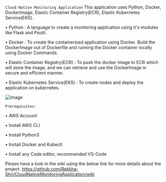 ``Cloud Native Monitoring Application``
This application uses Python, Docker, DockerImage, Elastic Container Registry(ECR), Elastic Kubernetes Service(EKS).

•	Python : A language to create a monitoring application using it's modules like Flask and Psutil.

•	Docker : To create the containerised application using Docker. Build the DockerImage out of Dockerfile and running the Docker container locally using Docker Commands.

•	Elastic Container Registry(ECR) : To push the docker image to ECR which will store the image, and we can retrieve and use the DockerImage in secure and efficient manner.

•	Elastic Kubernetes Service(EKS) : To create nodes and deploy the application on kubernetes.

![image](https://github.com/Rekkha-Shri/CloudNativeMonitoringApplication/assets/136299028/8e6e90ac-3ec1-445e-b079-ee05c4b236e5)


``Prerequisites:``

•	AWS Account

•	Install AWS CLI

•	Install Python3

•	Install Docker and Kubectl

•	Install any Code editor, recommended VS-Code

Please have a look in the wiki using the below link for more details about the project.
https://github.com/Rekkha-Shri/CloudNativeMonitoringApplication/wiki
